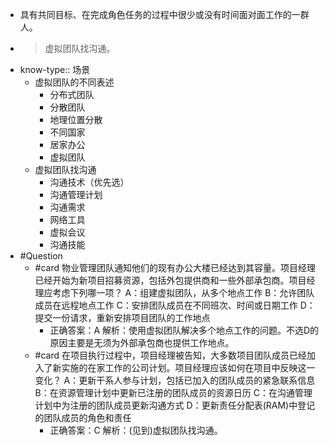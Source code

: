 - 具有共同目标、在完成角色任务的过程中很少或没有时间面对面工作的一群人。
- > 虚拟团队找沟通。
- know-type:: 场景
	- 虚拟团队的不同表述
		- 分布式团队
		- 分散团队
		- 地理位置分散
		- 不同国家
		- 居家办公
		- 虚拟团队
	- 虚拟团队找沟通
		- 沟通技术（优先选）
		- 沟通管理计划
		- 沟通需求
		- 网络工具
		- 虚拟会议
		- 沟通技能
- #Question
	- #card 物业管理团队通知他们的现有办公大楼已经达到其容量。项目经理已经开始为新项目招募资源，包括外包提供商和一些外部承包商。项目经理应考虑下列哪一项？
	  A：组建虚拟团队，从多个地点工作
	  B：允许团队成员在远程地点工作
	  C：安排团队成员在不同班次、时间或日期工作
	  D：提交一份请求，重新安排项目团队的工作地点
		- 正确答案：A
		  解析：使用虚拟团队解决多个地点工作的问题。不选D的原因主要是无须为外部承包商也提供工作地点。
	- #card 在项目执行过程中，项目经理被告知，大多数项目团队成员已经加入了新实施的在家工作的公司计划。项目经理应该如何在项目中反映这一变化？
	  A：更新干系人参与计划，包括已加入的团队成员的紧急联系信息
	  B：在资源管理计划中更新已注册的团队成员的资源日历
	  C：在沟通管理计划中为注册的团队成员更新沟通方式
	  D：更新责任分配表(RAM)中登记的团队成员的角色和责任
		- 正确答案：C
		  解析：(见到)虚拟团队找沟通。
